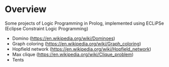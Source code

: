 # Overview

Some projects of Logic Programming in Prolog, implemented using ECLiPSe (Eclipse Constraint Logic Programming)

- Domino (https://en.wikipedia.org/wiki/Dominoes)
- Graph coloring (https://en.wikipedia.org/wiki/Graph_coloring)
- Hopfield network (https://en.wikipedia.org/wiki/Hopfield_network)
- Max clique (https://en.wikipedia.org/wiki/Clique_problem)
- Tents

